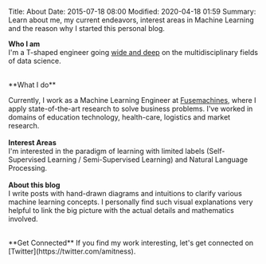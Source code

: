 Title: About
Date: 2015-07-18 08:00
Modified: 2020-04-18 01:59
Summary: Learn about me, my current endeavors, interest areas in Machine Learning and the reason why I started this personal blog.

**Who I am**  
I'm a T-shaped engineer going [wide and deep](https://github.com/amitness/learning) on the multidisciplinary fields of data science.

<br>
**What I do**  

Currently, I work as a Machine Learning Engineer at [Fusemachines](https://fusemachines.com), where I apply state-of-the-art research to solve business problems. I've worked in domains of education technology, health-care, logistics and market research.
<br>  
**Interest Areas**  
I'm interested in the paradigm of learning with limited labels (Self-Supervised Learning / Semi-Supervised Learning) and Natural Language Processing.
<br>   
**About this blog**  
I write posts with hand-drawn diagrams and intuitions to clarify various machine learning concepts. I personally find such visual explanations very helpful to link the big picture with the actual details and mathematics involved.

<br>
**Get Connected**  
If you find my work interesting, let's get connected on [Twitter](https://twitter.com/amitness).

